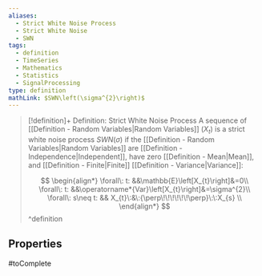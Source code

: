 ```yaml
---
aliases:
  - Strict White Noise Process
  - Strict White Noise
  - SWN
tags:
  - definition
  - TimeSeries
  - Mathematics
  - Statistics
  - SignalProcessing
type: definition
mathLink: $SWN\left(\sigma^{2}\right)$
---
```

> [!definition]+ Definition: Strict White Noise Process
> A sequence of [[Definition - Random Variables|Random Variables]] $\left(X_{t}\right)$ is a strict white noise process $SWN\left(\sigma\right)$ if the [[Definition - Random Variables|Random Variables]] are [[Definition - Independence|Independent]], have zero [[Definition - Mean|Mean]], and [[Definition - Finite|Finite]] [[Definition - Variance|Variance]]:
> 
> $$
\begin{align*}
\forall\: t: &&\mathbb{E}\left[X_{t}\right]&=0\\
\forall\: t: &&\operatorname*{Var}\left[X_{t}\right]&=\sigma^{2}\\
\forall\: s\neq t: && X_{t}\:&\:{\perp\!\!\!\!\!\!\perp}\:\:X_{s} \\
\end{align*}
> $$
^definition

## Properties

#toComplete
